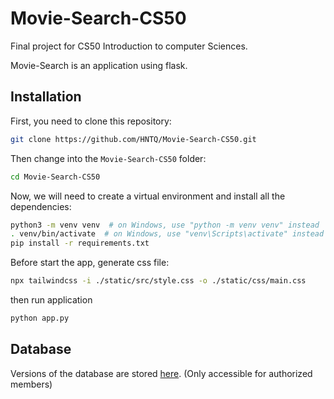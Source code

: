 # Movie-Search-CS50

Final project for CS50 Introduction to computer Sciences.

Movie-Search is an application using flask.

## Installation

First, you need to clone this repository:

```bash
git clone https://github.com/HNTQ/Movie-Search-CS50.git
```
Then change into the `Movie-Search-CS50` folder:
```bash
cd Movie-Search-CS50
```

Now, we will need to create a virtual environment and install all the dependencies:
```bash
python3 -m venv venv  # on Windows, use "python -m venv venv" instead
. venv/bin/activate  # on Windows, use "venv\Scripts\activate" instead
pip install -r requirements.txt
```
Before start the app, generate css file:
```bash
npx tailwindcss -i ./static/src/style.css -o ./static/css/main.css
```
then run application
```bash
python app.py
```

## Database

Versions of the database are stored [here](https://drive.google.com/drive/folders/1HBSa8qETHNVWOOtPGPnlrb54g0_1akBr?usp=sharing). (Only accessible for authorized members)
